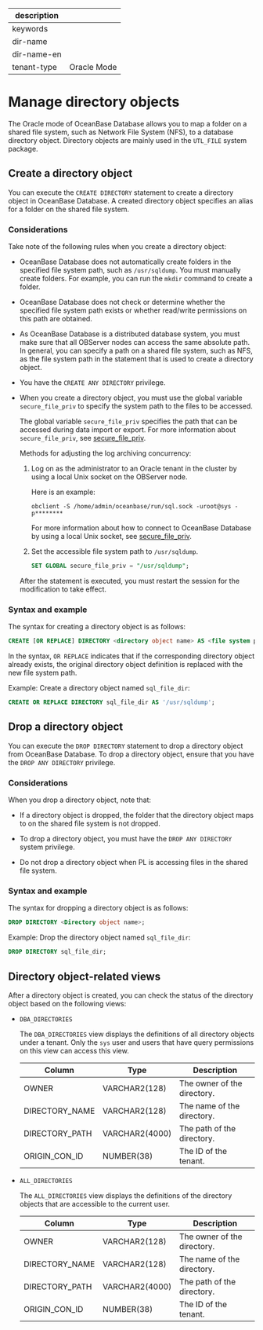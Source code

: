 |description||
|---|---|
|keywords||
|dir-name||
|dir-name-en||
|tenant-type|Oracle Mode|

# Manage directory objects

The Oracle mode of OceanBase Database allows you to map a folder on a shared file system, such as Network File System (NFS), to a database directory object. Directory objects are mainly used in the `UTL_FILE` system package.

## Create a directory object

You can execute the `CREATE DIRECTORY` statement to create a directory object in OceanBase Database. A created directory object specifies an alias for a folder on the shared file system.

### Considerations

Take note of the following rules when you create a directory object:

* OceanBase Database does not automatically create folders in the specified file system path, such as `/usr/sqldump`. You must manually create folders. For example, you can run the `mkdir` command to create a folder.

* OceanBase Database does not check or determine whether the specified file system path exists or whether read/write permissions on this path are obtained.

* As OceanBase Database is a distributed database system, you must make sure that all OBServer nodes can access the same absolute path. In general, you can specify a path on a shared file system, such as NFS, as the file system path in the statement that is used to create a directory object.

* You have the `CREATE ANY DIRECTORY` privilege.

* When you create a directory object, you must use the global variable `secure_file_priv` to specify the system path to the files to be accessed.

   The global variable `secure_file_priv` specifies the path that can be accessed during data import or export. For more information about `secure_file_priv`, see [secure_file_priv](../../800.configuration-items-and-system-variables/200.system-variable/300.global-system-variable/11500.secure_file_priv-global.md).

   Methods for adjusting the log archiving concurrency:

   1. Log on as the administrator to an Oracle tenant in the cluster by using a local Unix socket on the OBServer node.

      Here is an example:

      ```shell
      obclient -S /home/admin/oceanbase/run/sql.sock -uroot@sys -p********
      ```

      For more information about how to connect to OceanBase Database by using a local Unix socket, see [secure_file_priv](../../800.configuration-items-and-system-variables/200.system-variable/300.global-system-variable/11500.secure_file_priv-global.md).

   2. Set the accessible file system path to `/usr/sqldump`.

      ```sql
      SET GLOBAL secure_file_priv = "/usr/sqldump";
      ```

   After the statement is executed, you must restart the session for the modification to take effect.

### Syntax and example

The syntax for creating a directory object is as follows:

```sql
CREATE [OR REPLACE] DIRECTORY <directory object name> AS <file system path>;
```

In the syntax, `OR REPLACE` indicates that if the corresponding directory object already exists, the original directory object definition is replaced with the new file system path.

Example: Create a directory object named `sql_file_dir`:

```sql
CREATE OR REPLACE DIRECTORY sql_file_dir AS '/usr/sqldump';
```

## Drop a directory object

You can execute the `DROP DIRECTORY` statement to drop a directory object from OceanBase Database. To drop a directory object, ensure that you have the `DROP ANY DIRECTORY` privilege.

### Considerations

When you drop a directory object, note that:

* If a directory object is dropped, the folder that the directory object maps to on the shared file system is not dropped.

* To drop a directory object, you must have the `DROP ANY DIRECTORY` system privilege.

* Do not drop a directory object when PL is accessing files in the shared file system.

### Syntax and example

The syntax for dropping a directory object is as follows:

```sql
DROP DIRECTORY <Directory object name>;
```

Example: Drop the directory object named `sql_file_dir`:

```sql
DROP DIRECTORY sql_file_dir;
```

## Directory object-related views

After a directory object is created, you can check the status of the directory object based on the following views:

* `DBA_DIRECTORIES`

   The `DBA_DIRECTORIES` view displays the definitions of all directory objects under a tenant. Only the `sys` user and users that have query permissions on this view can access this view.

   | **Column** | **Type** | **Description** |
   |----------------|----------------|-----------------|
   | OWNER | VARCHAR2(128) | The owner of the directory. |
   | DIRECTORY_NAME | VARCHAR2(128) | The name of the directory. |
   | DIRECTORY_PATH | VARCHAR2(4000) | The path of the directory. |
   | ORIGIN_CON_ID | NUMBER(38) | The ID of the tenant. |

* `ALL_DIRECTORIES`

   The `ALL_DIRECTORIES` view displays the definitions of the directory objects that are accessible to the current user.

   | **Column** | **Type** | **Description** |
   |----------------|----------------|-----------------|
   | OWNER | VARCHAR2(128) | The owner of the directory. |
   | DIRECTORY_NAME | VARCHAR2(128) | The name of the directory. |
   | DIRECTORY_PATH | VARCHAR2(4000) | The path of the directory. |
   | ORIGIN_CON_ID | NUMBER(38) | The ID of the tenant. |
